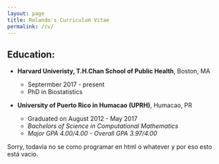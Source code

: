 ```yaml
---
layout: page
title: Rolando's Curriculum Vitae
permalink: /cv/
---
```


## Education: 
- __Harvard Univeristy, T.H.Chan School of Public Health__, Boston, MA
  * Septermber 2017 - present
  * PhD in Biostatistics 

- __University of Puerto Rico in Humacao (UPRH)__, Humacao, PR
  * Graduated on August 2012 - May 2017
  * _Bachelors of Science in Computational Mathematics_
  * _Major GPA 4.00/4.00 - Overall GPA 3.97/4.00_

Sorry, todavia no se como programar en html o whatever y por eso esto está vacio. 
